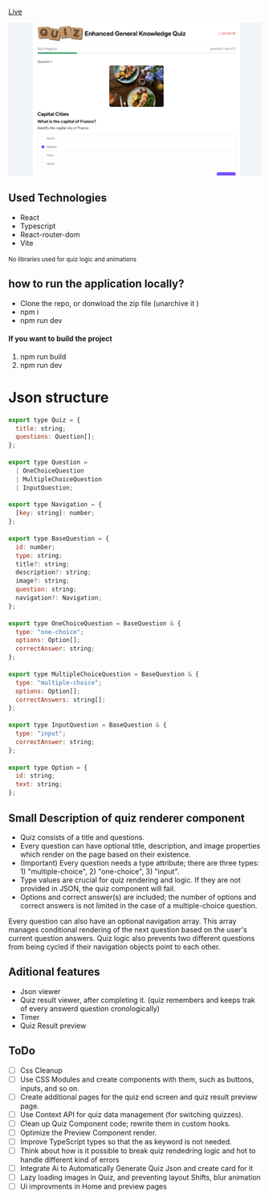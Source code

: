 [Live](https://quiz-7wqv-git-master-hardy333s-projects.vercel.app/)

![Website preview](https://github.com/hardy333/quiz/blob/master/preview.png)
## Used Technologies 
- React
- Typescript
- React-router-dom
- Vite

  
<small>No libraries used for quiz logic and animations</small>


## how to run the application locally?
- Clone the repo, or donwload the zip file (unarchive it )
- npm i
- npm run dev

#### If you want to build the project
1. npm run build
2. npm run dev


# Json structure 
```js
export type Quiz = {
  title: string;
  questions: Question[];
};

export type Question =
  | OneChoiceQuestion
  | MultipleChoiceQuestion
  | InputQuestion;

export type Navigation = {
  [key: string]: number;
};

export type BaseQuestion = {
  id: number;
  type: string;
  title?: string;
  description?: string;
  image?: string;
  question: string;
  navigation?: Navigation;
};

export type OneChoiceQuestion = BaseQuestion & {
  type: "one-choice";
  options: Option[];
  correctAnswer: string;
};

export type MultipleChoiceQuestion = BaseQuestion & {
  type: "multiple-choice";
  options: Option[];
  correctAnswers: string[];
};

export type InputQuestion = BaseQuestion & {
  type: "input";
  correctAnswer: string;
};

export type Option = {
  id: string;
  text: string;
};

```
## Small Description of quiz renderer component
- Quiz consists of a title and questions.
- Every question can have optional title, description, and image properties which render on the page based on their existence.
- (Important) Every question needs a type attribute; there are three types: 1) "multiple-choice", 2) "one-choice", 3) "input".
- Type values are crucial for quiz rendering and logic. If they are not provided in JSON, the quiz component will fail.
- Options and correct answer(s) are included; the number of options and correct answers is not limited in the case of a multiple-choice question.

Every question can also have an optional navigation array. This array manages conditional rendering of the next question based on the user's current question answers.
Quiz logic also prevents two different questions from being cycled if their navigation objects point to each other.

  ## Aditional features
  - Json viewer
  - Quiz result viewer, after completing it. (quiz remembers and keeps trak of every answerd question cronologically)
  - Timer
  - Quiz Result preview

## ToDo
- [ ] Css Cleanup
- [ ] Use CSS Modules and create components with them, such as buttons, inputs, and so on.
- [ ] Create additional pages for the quiz end screen and quiz result preview page.
- [ ] Use Context API for quiz data management (for switching quizzes).
- [ ] Clean up Quiz Component code; rewrite them in custom hooks.
- [ ] Optimize the Preview Component render.
- [ ] Improve TypeScript types so that the as keyword is not needed.
- [ ] Think about how is it possible to break quiz rendedring logic and hot to handle different kind of errors
- [ ] Integrate Ai to Automatically Generate Quiz Json and create card for it
- [ ] Lazy loading images in Quiz, and preventing layout Shifts, blur animation
- [ ] Ui improvments in Home and preview pages 
